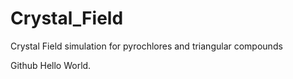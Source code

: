 # Crystal_Field
Crystal Field simulation for pyrochlores and triangular compounds

Github Hello World. 